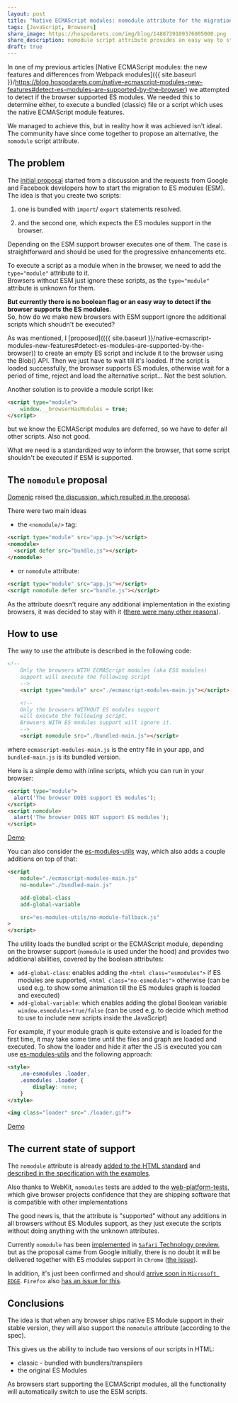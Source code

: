 ```yaml
---
layout: post
title: "Native ECMAScript modules: nomodule attribute for the migration"
tags: [JavaScript, Browsers]
share_image: https://hospodarets.com/img/blog/1488739109376005000.png
share_description: nomodule script attribute provides an easy way to start migrating to ES modules till they are supported in all the browsers
draft: true
---
```


In one of my previous articles
[Native ECMAScript modules: the new features and differences from Webpack modules]({{ site.baseurl }}/https://blog.hospodarets.com/native-ecmascript-modules-new-features#detect-es-modules-are-supported-by-the-browser)
we attempted to detect if the browser supported ES modules.
We needed this to determine either, to execute a bundled (classic) file or a script which uses the native ECMAScript module features.
 
We managed to achieve this, but in reality how it was achieved isn't ideal. The community have since come together to propose an alternative, the `nomodule` script attribute.

<div class="more"></div>

## The problem

The [initial proposal](https://github.com/whatwg/html/issues/1442)
started from a discussion and the requests from
Google and Facebook developers how to start the migration to ES modules (ESM).
The idea is that you create two scripts:

1. one is bundled with `import`/ `export` statements resolved.

2. and the second one, which expects the ES modules support in the browser.
   
Depending on the ESM support browser executes one of them.
The case is straightforward and should be used for the progressive enhancements etc.

To execute a script as a module when in the browser, we need to add
 the `type="module"` attribute to it. <br>
 Browsers without ESM just ignore these scripts, as the `type="module"` attribute is unknown for them.
 
**But currently there is no boolean flag or an easy way to detect if the browser supports
 the ES modules**.<br>
So, how do we make new browsers with ESM support ignore the additional scripts
which shoudn't be executed?

As was mentioned, I [proposed](({{ site.baseurl }}/native-ecmascript-modules-new-features#detect-es-modules-are-supported-by-the-browser))
to create an empty ES script and include it to the browser using the Blob() API.
Then we just have to wait till it's loaded. If the script is loaded successfully, the browser supports ES modules, otherwise wait for a period of time, reject and load the alternative script... 
Not the best solution.

Another solution is to provide a module script like:

```html
<script type="module">
    window.__browserHasModules = true;
</script>
```

but we know the ECMAScript modules are deferred, so we have to defer all other scripts.
Also not good.

What we need is a standardized way to inform the browser, that some script shouldn't be executed if ESM is supported.

## The `nomodule` proposal

[Domenic](https://github.com/domenic) raised [the discussion, which resulted in the proposal](https://github.com/whatwg/html/issues/1442).

There were two main ideas

* the `<nomodule/>` tag:

```html
<script type="module" src="app.js"></script>
<nomodule>
  <script defer src="bundle.js"></script>
</nomodule>
```

* or `nomodule` attribute:

```html
<script type="module" src="app.js"></script>
<script nomodule defer src="bundle.js"></script>
```

As the attribute doesn't require any additional implementation in the existing browsers,
it was decided to stay with it
([there were many other reasons](https://github.com/whatwg/html/pull/2261#discussion_r95828411)).

## How to use

The way to use the attribute is described in the following code:

```html
<!--
    Only the browsers WITH ECMAScript modules (aka ES6 modules)
    support will execute the following script
    -->
    <script type="module" src="./ecmascript-modules-main.js"></script>

    <!--
    Only the browsers WITHOUT ES modules support
    will execute the following script.
    Browsers WITH ES modules support will ignore it.
    -->
    <script nomodule src="./bundled-main.js"></script>
```

where `ecmascript-modules-main.js` is the entry file in your app,
and `bundled-main.js` is its bundled version.

Here is a simple demo with inline scripts, which you can run in your browser:

```html
<script type="module">
  alert('The browser DOES support ES modules');
</script>
<script nomodule>
  alert('The browser DOES NOT support ES modules');
</script>
```

<div>
    <a href="https://plnkr.co/edit/uzl2q2ZGPXy7MTIJLZF3?p=preview"
       target="_blank"
       class="btn-pulse">
        <span class="wrapper">
            <span class="inner"></span>
        </span>
        <span class="text">Demo</span>
    </a>
</div>

You can also consider the [es-modules-utils](https://github.com/malyw/es-modules-utils)
way, which also adds a couple additions on top of that:

```html
<script
    module="./ecmascript-modules-main.js"
    no-module="./bundled-main.js"

    add-global-class
    add-global-variable

    src="es-modules-utils/no-module-fallback.js"
>
</script>
```

The utility loads the bundled script or the ECMAScript module,
depending on the browser support (`nomodule` is used under the hood)
and provides two additional abilities, covered by the boolean attributes:

- `add-global-class`: enables adding the `<html class="esmodules">` if ES modules are supported, `<html class="no-esmodules">` otherwise (can be used e.g. to show some animation till the ES modules graph is loaded and executed)
- `add-global-variable`: which enables adding the global Boolean variable `window.esmodules=true/false` (can be used e.g. to decide which method to use to include new scripts inside the JavaScript)

For example, if your module graph is quite extensive and is loaded for the first time,
it may take some time until the files and graph are loaded and executed.
To show the loader and hide it after the JS is executed you can use
 [es-modules-utils](https://github.com/malyw/es-modules-utils) and the following approach:

```html
<style>
    .no-esmodules .loader,
    .esmodules .loader {
        display: none;
    }
</style>

<img class="loader" src="./loader.gif">
```

<div>
    <a href="https://blog.hospodarets.com/es-modules-utils/demo/"
       target="_blank"
       class="btn-pulse">
        <span class="wrapper">
            <span class="inner"></span>
        </span>
        <span class="text">Demo</span>
    </a>
</div>

## The current state of support

The `nomodule` attribute is already [added to the HTML standard](https://html.spec.whatwg.org/multipage/scripting.html#attr-script-nomodule)
and [described in the specification with the examples](https://html.spec.whatwg.org/multipage/scripting.html#script-nomodule-example).

Also thanks to WebKit, `nomodules` tests are added to the [web-platform-tests](https://github.com/w3c/web-platform-tests/pull/4611),
which give browser projects confidence that they are shipping software that is compatible with other implementations

The good news is, that the attribute is "supported" without any additions in all browsers without ES Modules support,
as they just execute the scripts without doing anything with the unknown attributes.

Currently `nomodule` has been [implemented](https://bugs.webkit.org/show_bug.cgi?id=166987)
in [`Safari` Technology preview](https://webkit.org/blog/7423/release-notes-for-safari-technology-preview-24/), but as the proposal came from Google initially, there is no doubt it will be delivered together with ES modules support in `Chrome` ([the issue](https://bugs.chromium.org/p/chromium/issues/detail?id=681050)).

In addition, it's just been confirmed and should [arrive soon in `Microsoft EDGE`](https://developer.microsoft.com/en-us/microsoft-edge/platform/issues/10525830/).
`Firefox` also [has an issue for this](https://bugzilla.mozilla.org/show_bug.cgi?id=1330900).

## Conclusions

The idea is that when any browser ships native ES Module support in their stable version, they will also support the `nomodule` attribute (according to the spec). 

This gives us the ability to include two versions of our scripts in HTML:
*  classic - bundled with bundlers/transpilers
*  the original ES Modules

As browsers start supporting the ECMAScript modules, all the functionality will
automatically switch to use the ESM scripts.